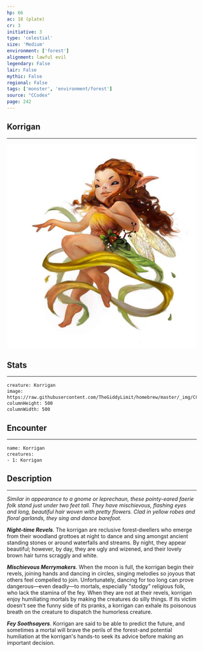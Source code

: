 ```yaml
---
hp: 66
ac: 18 (plate)
cr: 3
initiative: 3
type: 'celestial'    
size: 'Medium'
environment: ['forest']
alignment: lawful evil
legendary: False
lair: False
mythic: False
regional: False
tags: ['monster', 'environment/forest']
source: "CCodex"
page: 242
---
```


## Korrigan
---

![|600](https://raw.githubusercontent.com/TheGiddyLimit/homebrew/master/_img/CCodex/korrigan.jpg)

## Stats
---

```statblock
creature: Korrigan
image: https://raw.githubusercontent.com/TheGiddyLimit/homebrew/master/_img/CCodex/korrigan_token.png
columnHeight: 500
columnWidth: 500
```

## Encounter
---

```encounter-table
name: Korrigan
creatures:
- 1: Korrigan
```

## Description
---
_Similar in appearance to a gnome or leprechaun, these pointy-eared faerie folk stand just under two feet tall. They have mischievous, flashing eyes and long, beautiful hair woven with pretty flowers. Clad in yellow robes and floral garlands, they sing and dance barefoot._

**_Night-time Revels_**. The korrigan are reclusive forest‑dwellers who emerge from their woodland grottoes at night to dance and sing amongst ancient standing stones or around waterfalls and streams. By night, they appear beautiful; however, by day, they are ugly and wizened, and their lovely brown hair turns scraggly and white.

**_Mischievous Merrymakers_**. When the moon is full, the korrigan begin their revels, joining hands and dancing in circles, singing melodies so joyous that others feel compelled to join. Unfortunately, dancing for too long can prove dangerous—even deadly—to mortals, especially "stodgy" religious folk, who lack the stamina of the fey. When they are not at their revels, korrigan enjoy humiliating mortals by making the creatures do silly things. If its victim doesn't see the funny side of its pranks, a korrigan can exhale its poisonous breath on the creature to dispatch the humorless creature.

**_Fey Soothsayers_**. Korrigan are said to be able to predict the future, and sometimes a mortal will brave the perils of the forest-and potential humiliation at the korrigan's hands-to seek its advice before making an important decision.






